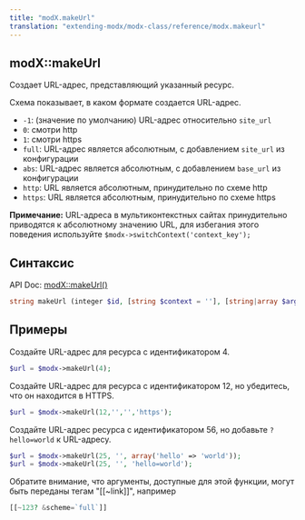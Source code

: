 ```yaml
---
title: "modX.makeUrl"
translation: "extending-modx/modx-class/reference/modx.makeurl"
---
```


## modX::makeUrl

Создает URL-адрес, представляющий указанный ресурс.

Схема показывает, в каком формате создается URL-адрес.

- `-1`: (значение по умолчанию) URL-адрес относительно `site_url`
- `0`: смотри http
- `1`: смотри https
- `full`: URL-адрес является абсолютным, с добавлением `site_url` из конфигурации
- `abs`: URL-адрес является абсолютным, с добавлением `base_url` из конфигурации
- `http`: URL является абсолютным, принудительно по схеме http
- `https`: URL является абсолютным, принудительно по схеме https

**Примечание:**
URL-адреса в мультиконтекстных сайтах принудительно приводятся к абсолютному значению URL, для избегания этого поведения используйте `$modx->switchContext('context_key');`

## Синтаксис

API Doc: [modX::makeUrl()](http://api.modx.com/revolution/2.2/db_core_model_modx_modx.class.html#%5CmodX::makeUrl())

``` php
string makeUrl (integer $id, [string $context = ''], [string|array $args = ''], [mixed $scheme = -1])
```

## Примеры

Создайте URL-адрес для ресурса с идентификатором 4.

``` php
$url = $modx->makeUrl(4);
```

Создайте URL-адрес для ресурса с идентификатором 12, но убедитесь, что он находится в HTTPS.

``` php
$url = $modx->makeUrl(12,'','','https');
```

Создайте URL-адрес ресурса с идентификатором 56, но добавьте `?hello=world` к URL-адресу.

``` php
$url = $modx->makeUrl(25, '', array('hello' => 'world'));
$url = $modx->makeUrl(25, '', 'hello=world');
```

Обратите внимание, что аргументы, доступные для этой функции, могут быть переданы тегам "[[~link]]", например

``` php
[[~123? &scheme=`full`]]
```
